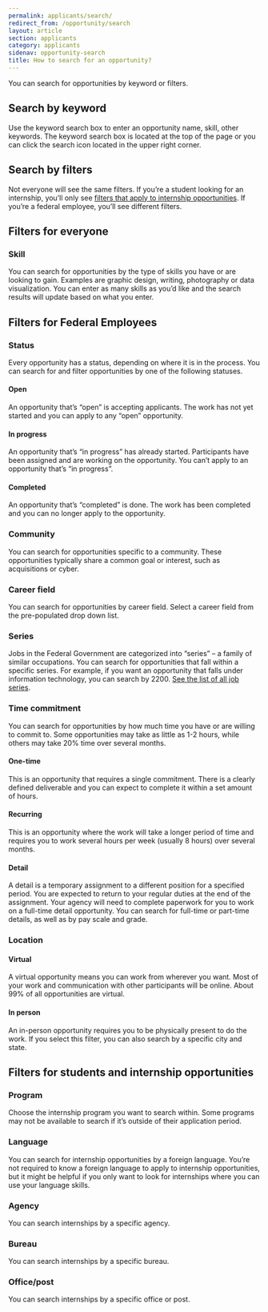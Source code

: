 ```yaml
---
permalink: applicants/search/
redirect_from: /opportunity/search
layout: article
section: applicants
category: applicants
sidenav: opportunity-search
title: How to search for an opportunity?
---
```


You can search for opportunities by keyword or filters.

## Search by keyword

Use the keyword search box to enter an opportunity name, skill, other keywords. The keyword search box is located at the top of the page or you can click the search icon located in the upper right corner.

## Search by filters

Not everyone will see the same filters. If you’re a student looking for an internship, you’ll only see [filters that apply to internship opportunities](#filters-for-students-and-internship-opportunities). If you’re a federal employee, you’ll see different filters.

## Filters for everyone

### Skill

You can search for opportunities by the type of skills you have or are looking to gain. Examples are graphic design, writing, photography or data visualization. You can enter as many skills as you’d like and the search results will update based on what you enter.

## Filters for Federal Employees

### Status

Every opportunity has a status, depending on where it is in the process. You can search for and filter opportunities by one of the following statuses.

#### Open

An opportunity that’s “open” is accepting applicants. The work has not yet started and you can apply to any “open” opportunity.

#### In progress

An opportunity that’s “in progress” has already started. Participants have been assigned and are working on the opportunity. You can’t apply to an opportunity that’s “in progress”.

#### Completed

An opportunity that’s “completed” is done. The work has been completed and you can no longer apply to the opportunity.

### Community

You can search for opportunities specific to a community. These opportunities typically share a common goal or interest, such as acquisitions or cyber.

### Career field

You can search for opportunities by career field. Select a career field from the pre-populated drop down list.

### Series

Jobs in the Federal Government are categorized into “series” – a family of similar occupations. You can search for opportunities that fall within a specific series. For example, if you want an opportunity that falls under information technology, you can search by 2200. [See the list of all job series](https://www.opm.gov/policy-data-oversight/classification-qualifications/classifying-general-schedule-positions/#url=Standards).

### Time commitment

You can search for opportunities by how much time you have or are willing to commit to. Some opportunities may take as little as 1-2 hours, while others may take 20% time over several months.

#### One-time

This is an opportunity that requires a single commitment. There is a clearly defined deliverable and you can expect to complete it within a set amount of hours.

#### Recurring

This is an opportunity where the work will take a longer period of time and requires you to work several hours per week (usually 8 hours) over several months.

#### Detail

A detail is a temporary assignment to a different position for a specified period. You are expected to return to your regular duties at the end of the assignment. Your agency will need to complete paperwork for you to work on a full-time detail opportunity. You can search for full-time or part-time details, as well as by pay scale and grade.

### Location

#### Virtual

A virtual opportunity means you can work from wherever you want. Most of your work and communication with other participants will be online. About 99% of all opportunities are virtual.

#### In person

An in-person opportunity requires you to be physically present to do the work. If you select this filter, you can also search by a specific city and state.

## Filters for students and internship opportunities

### Program

Choose the internship program you want to search within. Some programs may not be available to search if it’s outside of their application period.

### Language

You can search for internship opportunities by a foreign language. You’re not required to know a foreign language to apply to internship opportunities, but it might be helpful if you only want to look for internships where you can use your language skills.

### Agency

You can search internships by a specific agency.

### Bureau

You can search internships by a specific bureau.

### Office/post

You can search internships by a specific office or post.
